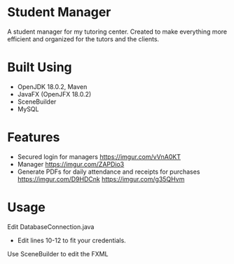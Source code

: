 # Student Manager
A student manager for my tutoring center. Created to make everything more efficient and organized for the tutors and the clients.

# Built Using
- OpenJDK 18.0.2, Maven
- JavaFX (OpenJFX 18.0.2)
- SceneBuilder
- MySQL

# Features
- Secured login for managers
  https://imgur.com/vVnA0KT
-  Manager
  https://imgur.com/ZAPDio3
- Generate PDFs for daily attendance and receipts for purchases
  https://imgur.com/D9HDCnk
  https://imgur.com/g35QHvm

 # Usage
Edit DatabaseConnection.java
- Edit lines 10-12 to fit your credentials.
  
Use SceneBuilder to edit the FXML


  
